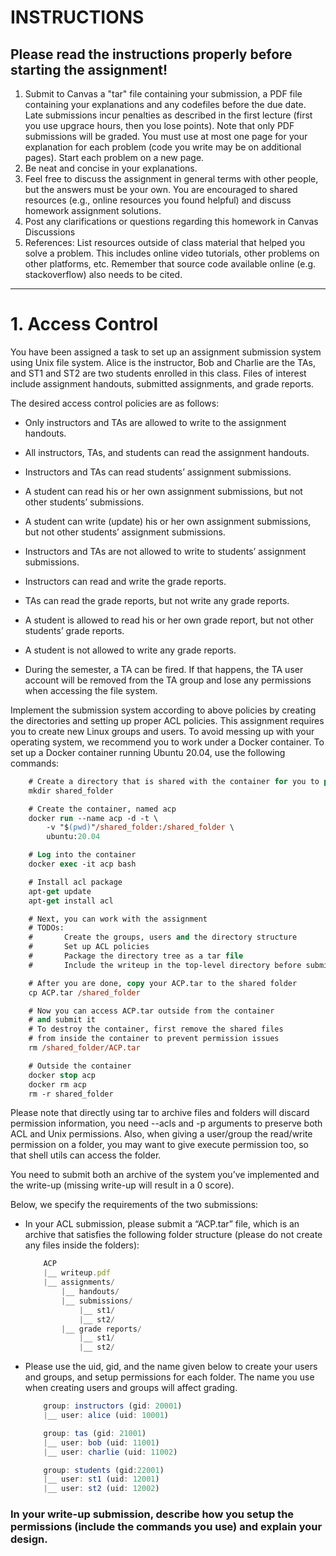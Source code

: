 # INSTRUCTIONS

## Please read the instructions properly before starting the assignment!

1. Submit to Canvas a "tar" file containing your submission, a PDF file containing your explanations and any codefiles before the due date. Late submissions incur penalties as described in the first lecture (first you use upgrace hours, then you lose points). Note that only PDF submissions will be graded. You must use at most one page for your explanation for each problem (code you write may be on additional pages). Start each problem on a new page.
2. Be neat and concise in your explanations.
3. Feel free to discuss the assignment in general terms with other people, but the answers must be your own. You are encouraged to shared resources (e.g., online resources you found helpful) and discuss homework assignment solutions.
4. Post any clarifications or questions regarding this homework in Canvas Discussions
5. References: List resources outside of class material that helped you solve a problem. This includes online video tutorials, other problems on other platforms, etc. Remember that source code available online (e.g. stackoverflow) also needs to be cited.
 
--- 
# 1. Access Control

You have been assigned a task to set up an assignment submission system using Unix file system. Alice is the instructor, Bob and Charlie are the TAs, and ST1 and ST2 are two students enrolled in this class. Files of interest include assignment handouts, submitted assignments, and grade reports.

The desired access control policies are as follows:

* Only instructors and TAs are allowed to write to the assignment handouts.

* All instructors, TAs, and students can read the assignment handouts.

* Instructors and TAs can read students’ assignment submissions.

* A student can read his or her own assignment submissions, but not other students’ submissions.

* A student can write (update) his or her own assignment submissions, but not other students’ assignment submissions.

* Instructors and TAs are not allowed to write to students’ assignment submissions.

* Instructors can read and write the grade reports.

* TAs can read the grade reports, but not write any grade reports.

* A student is allowed to read his or her own grade report, but not other students’ grade reports.

* A student is not allowed to write any grade reports.

* During the semester, a TA can be fired. If that happens, the TA user account will be removed from the TA group and lose any permissions when accessing the file system.

Implement the submission system according to above policies by creating the directories and setting up proper ACL policies. This assignment requires you to create new Linux groups and users. To avoid messing up with your operating system, we recommend you to work under a Docker container. To set up a Docker container running Ubuntu 20.04, use the following commands: 

```ps
    # Create a directory that is shared with the container for you to put your submission file
    mkdir shared_folder
``` 

```ps
    # Create the container, named acp
    docker run --name acp -d -t \
        -v "$(pwd)"/shared_folder:/shared_folder \
        ubuntu:20.04
```
```ps
    # Log into the container
    docker exec -it acp bash
```
```ps
    # Install acl package
    apt-get update
    apt-get install acl
```
```ps
    # Next, you can work with the assignment
    # TODOs:
    #       Create the groups, users and the directory structure
    #       Set up ACL policies
    #       Package the directory tree as a tar file
    #       Include the writeup in the top-level directory before submitting the tar file
```
```ps
    # After you are done, copy your ACP.tar to the shared folder
    cp ACP.tar /shared_folder
```
```ps
    # Now you can access ACP.tar outside from the container
    # and submit it
    # To destroy the container, first remove the shared files
    # from inside the container to prevent permission issues
    rm /shared_folder/ACP.tar
```
```ps
    # Outside the container
    docker stop acp
    docker rm acp
    rm -r shared_folder
```
Please note that directly using tar to archive files and folders will discard permission information, you need --acls and -p arguments to preserve both ACL and Unix permissions. Also, when giving a user/group the read/write permission on a folder, you may want to give execute permission too, so that shell utils can access the folder.

You need to submit both an archive of the system you’ve implemented and the write-up (missing write-up will result in a 0 score).

Below, we specify the requirements of the two submissions:

* In your ACL submission, please submit a “ACP.tar” file, which is an archive that satisfies the following folder structure (please do not create any files inside the folders):

    ```js
        ACP
        |__ writeup.pdf
        |__ assignments/
            |__ handouts/
            |__ submissions/
                |__ st1/
                |__ st2/
            |__ grade reports/
                |__ st1/
                |__ st2/
    ```

* Please use the uid, gid, and the name given below to create your users and groups, and setup permissions for each folder. The name you use when creating users and groups will affect grading.

    ```js
        group: instructors (gid: 20001)
        |__ user: alice (uid: 10001)
    ```
    ```js
        group: tas (gid: 21001)
        |__ user: bob (uid: 11001)
        |__ user: charlie (uid: 11002)
    ```
    ```js
        group: students (gid:22001)
        |__ user: st1 (uid: 12001)
        |__ user: st2 (uid: 12002)
    ```

### <b> In your write-up submission, describe how you setup the permissions (include the commands you use) and explain your design. </b>